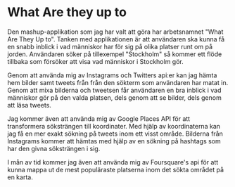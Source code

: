 # What Are they up to

Den mashup-applikation som jag har valt att göra har arbetsnamnet "What Are They Up to". Tanken med applikationen är att användaren ska kunna få en snabb inblick i vad människor har för sig på olika platser runt om på jorden. Användaren söker på tillexempel "Stockholm" så kommer ett flöde tillbaka som försöker att visa vad människor i Stockholm gör.

Genom att använda mig av Instagrams och Twitters api:er kan jag hämta hem bilder samt tweets från från den sökterm som användaren har matat in. Genom att mixa bilderna och tweetsen får användaren en bra inblick i vad människor gör på den valda platsen, dels genom att se bilder, dels genom att läsa tweets.

Jag kommer även att använda mig av Google Places API för att transformera söksträngen till koordinater. Med hjälp av koordinaterna kan jag få en mer exakt sökning på tweets inom ett visst område. Bilderna från Instagrams kommer att hämtas med hjälp av en sökning på hashtags som har den givna söksträngen i sig.

I mån av tid kommer jag även att använda mig av Foursquare's api för att kunna mappa ut de mest populäraste platserna inom det sökta området på en karta.